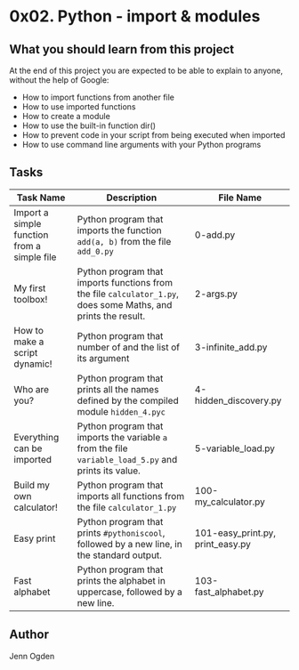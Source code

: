 # 0x02. Python - import & modules

## What you should learn from this project
At the end of this project you are expected to be able to explain to anyone, without the help of Google:

* How to import functions from another file
* How to use imported functions
* How to create a module
* How to use the built-in function dir()
* How to prevent code in your script from being executed when imported
* How to use command line arguments with your Python programs

## Tasks
| Task Name | Description | File Name |
| --------- | ----------- | --------- |
| Import a simple function from a simple file | Python program that imports the function `add(a, b)` from the file `add_0.py` | 0-add.py |
| My first toolbox! | Python program that imports functions from the file `calculator_1.py`, does some Maths, and prints the result. | 2-args.py |
| How to make a script dynamic! | Python program that number of and the list of its argument | 3-infinite_add.py |
| Who are you? | Python program that prints all the names defined by the compiled module `hidden_4.pyc` | 4-hidden_discovery.py |
| Everything can be imported | Python program that imports the variable `a` from the file `variable_load_5.py` and prints its value. | 5-variable_load.py |
| Build my own calculator! | Python program that imports all functions from the file `calculator_1.py` | 100-my_calculator.py |
| Easy print | Python program that prints `#pythoniscool`, followed by a new line, in the standard output. | 101-easy_print.py, print_easy.py |
| Fast alphabet | Python program that prints the alphabet in uppercase, followed by a new line. | 103-fast_alphabet.py |

## Author
Jenn Ogden
